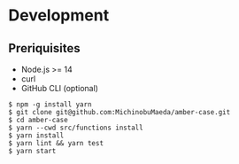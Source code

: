# Development

## Preriquisites

- Node.js >= 14
- curl
- GitHub CLI (optional)

```
$ npm -g install yarn
$ git clone git@github.com:MichinobuMaeda/amber-case.git
$ cd amber-case
$ yarn --cwd src/functions install
$ yarn install
$ yarn lint && yarn test
$ yarn start
```
